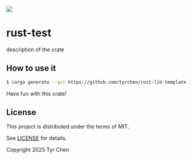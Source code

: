![](https://github.com/tyrchen/rust-lib-template/workflows/build/badge.svg)

# rust-test

description of the crate

## How to use it

```bash
$ cargo generate --git https://github.com/tyrchen/rust-lib-template
```

Have fun with this crate!

## License

This project is distributed under the terms of MIT.

See [LICENSE](LICENSE.md) for details.

Copyright 2025 Tyr Chen
